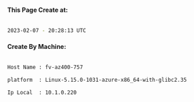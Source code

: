 
   
#### This Page Create at:

```bash

2023-02-07 - 20:28:13 UTC

```

#### Create By Machine:

```bash

Host Name : fv-az400-757

platform  : Linux-5.15.0-1031-azure-x86_64-with-glibc2.35

Ip Local  : 10.1.0.220

```

